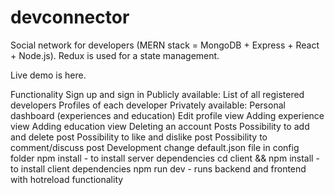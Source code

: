 # devconnector
Social network for developers (MERN stack = MongoDB + Express + React + Node.js). Redux is used for a state management.

Live demo is here.

Functionality
Sign up and sign in
Publicly available:
List of all registered developers
Profiles of each developer
Privately available:
Personal dashboard (experiences and education)
Edit profile view
Adding experience view
Adding education view
Deleting an account
Posts
Possibility to add and delete post
Possibility to like and dislike post
Possibility to comment/discuss post
Development
change default.json file in config folder
npm install - to install server dependencies
cd client && npm install - to install client dependencies
npm run dev - runs backend and frontend with hotreload functionality
